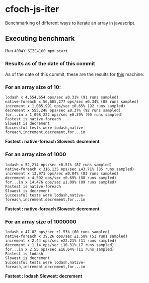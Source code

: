 

cfoch-js-iter
===

Benchmarking of different ways to iterate an array in javascript.

## Executing benchmark

Run `ARRAY_SIZE=100 npm start`


### Results as of the date of this commit



As of the date of this commit, these are the results for [this](https://www.amazon.com/Hack-Laptop-That-Teaches-Kids/dp/B07KZXBKN7) machine: 

### For an array size of 10:

```
lodash x 4,554,654 ops/sec ±0.31% (91 runs sampled)
native-foreach x 56,605,277 ops/sec ±0.34% (88 runs sampled)
increment x 1,085,991 ops/sec ±0.65% (92 runs sampled)
decrement x 555,248 ops/sec ±0.37% (92 runs sampled)
for...in x 1,098,222 ops/sec ±0.39% (90 runs sampled)
Fastest is native-foreach
Slowest is decrement
Successful tests were lodash,native-foreach,increment,decrement,for...in
```
**Fastest : native-foreach**
**Slowest: decrement**

### For an array size of 1000 
```
lodash x 52,214 ops/sec ±0.51% (87 runs sampled)
native-foreach x 316,135 ops/sec ±43.71% (85 runs sampled)
increment x 13,971 ops/sec ±0.84% (83 runs sampled)
decrement x 4,592 ops/sec ±0.69% (88 runs sampled)
for...in x 14,476 ops/sec ±1.09% (89 runs sampled)
Fastest is native-foreach
Slowest is decrement
Successful tests were lodash,native-foreach,increment,decrement,for...in
```
**Fastest : native-foreach**
**Slowest: decrement**


### For an array size of 1000000
```
lodash x 47.82 ops/sec ±1.53% (60 runs sampled)
native-foreach x 39.26 ops/sec ±1.58% (51 runs sampled)
increment x 2.44 ops/sec ±22.21% (11 runs sampled)
decrement x 1.14 ops/sec ±10.31% (7 runs sampled)
for...in x 2.55 ops/sec ±16.64% (11 runs sampled)
Fastest is lodash
Slowest is decrement
Successful tests were lodash,native-foreach,increment,decrement,for...in
```
**Fastest : lodash**
**Slowest: decrement**
